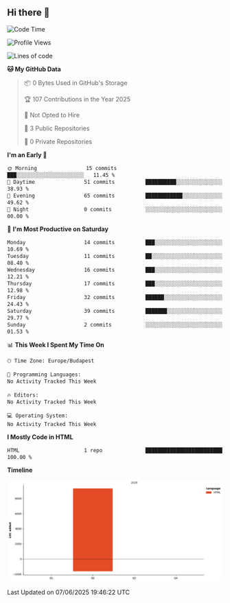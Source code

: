 ## Hi there 👋


<!--START_SECTION:waka-->
![Code Time](http://img.shields.io/badge/Code%20Time-0%20secs-blue)

![Profile Views](http://img.shields.io/badge/Profile%20Views-0-blue)

![Lines of code](https://img.shields.io/badge/From%20Hello%20World%20I%27ve%20Written-9.3%20thousand%20lines%20of%20code-blue)

**🐱 My GitHub Data** 

> 📦 0 Bytes Used in GitHub's Storage 
 > 
> 🏆 107 Contributions in the Year 2025
 > 
> 🚫 Not Opted to Hire
 > 
> 📜 3 Public Repositories 
 > 
> 🔑 0 Private Repositories 
 > 
**I'm an Early 🐤** 

```text
🌞 Morning                15 commits          ███░░░░░░░░░░░░░░░░░░░░░░   11.45 % 
🌆 Daytime                51 commits          ██████████░░░░░░░░░░░░░░░   38.93 % 
🌃 Evening                65 commits          ████████████░░░░░░░░░░░░░   49.62 % 
🌙 Night                  0 commits           ░░░░░░░░░░░░░░░░░░░░░░░░░   00.00 % 
```
📅 **I'm Most Productive on Saturday** 

```text
Monday                   14 commits          ███░░░░░░░░░░░░░░░░░░░░░░   10.69 % 
Tuesday                  11 commits          ██░░░░░░░░░░░░░░░░░░░░░░░   08.40 % 
Wednesday                16 commits          ███░░░░░░░░░░░░░░░░░░░░░░   12.21 % 
Thursday                 17 commits          ███░░░░░░░░░░░░░░░░░░░░░░   12.98 % 
Friday                   32 commits          ██████░░░░░░░░░░░░░░░░░░░   24.43 % 
Saturday                 39 commits          ███████░░░░░░░░░░░░░░░░░░   29.77 % 
Sunday                   2 commits           ░░░░░░░░░░░░░░░░░░░░░░░░░   01.53 % 
```


📊 **This Week I Spent My Time On** 

```text
🕑︎ Time Zone: Europe/Budapest

💬 Programming Languages: 
No Activity Tracked This Week

🔥 Editors: 
No Activity Tracked This Week

💻 Operating System: 
No Activity Tracked This Week
```

**I Mostly Code in HTML** 

```text
HTML                     1 repo              █████████████████████████   100.00 % 
```



**Timeline**

![Lines of Code chart](https://raw.githubusercontent.com/ViliHun609/ViliHun609/main/assets/bar_graph.png)


 Last Updated on 07/06/2025 19:46:22 UTC
<!--END_SECTION:waka-->

<!--
**ViliHun609/ViliHun609** is a ✨ _special_ ✨ repository because its `README.md` (this file) appears on your GitHub profile.

Here are some ideas to get you started:

- 🔭 I’m currently working on ...
- 🌱 I’m currently learning ...
- 👯 I’m looking to collaborate on ...
- 🤔 I’m looking for help with ...
- 💬 Ask me about ...
- 📫 How to reach me: ...
- 😄 Pronouns: ...
- ⚡ Fun fact: ...
-->
